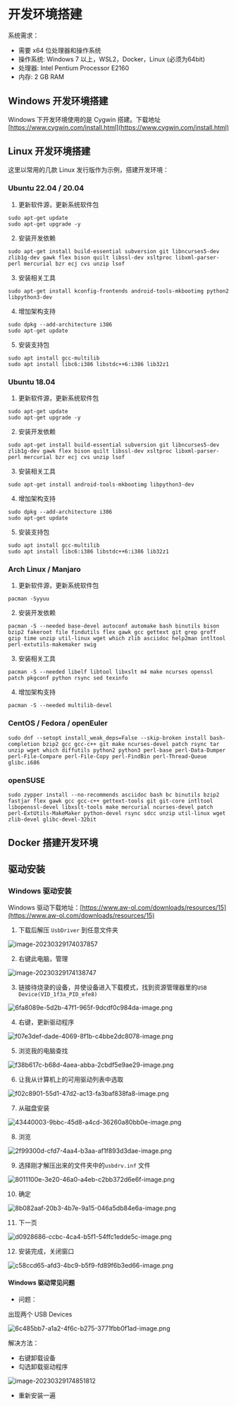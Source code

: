 # 开发环境搭建

系统需求：

- 需要 x64 位处理器和操作系统
- 操作系统: Windows 7 以上，WSL2，Docker，Linux (必须为64bit)
- 处理器: Intel Pentium Processor E2160
- 内存: 2 GB RAM

## Windows 开发环境搭建

Windows 下开发环境使用的是 Cygwin 搭建。下载地址 [https://www.cygwin.com/install.html](https://www.cygwin.com/install.html)

## Linux 开发环境搭建

这里以常用的几款 Linux 发行版作为示例，搭建开发环境：

### Ubuntu 22.04 / 20.04

1. 更新软件源，更新系统软件包

```shell
sudo apt-get update
sudo apt-get upgrade -y
```

2. 安装开发依赖

```shell
sudo apt-get install build-essential subversion git libncurses5-dev zlib1g-dev gawk flex bison quilt libssl-dev xsltproc libxml-parser-perl mercurial bzr ecj cvs unzip lsof 
```

3. 安装相关工具

```shell
sudo apt-get install kconfig-frontends android-tools-mkbootimg python2 libpython3-dev 
```

4. 增加架构支持

```shell
sudo dpkg --add-architecture i386
sudo apt-get update
```

5. 安装支持包

```shell
sudo apt install gcc-multilib 
sudo apt install libc6:i386 libstdc++6:i386 lib32z1
```

### Ubuntu 18.04
1. 更新软件源，更新系统软件包

```shell
sudo apt-get update
sudo apt-get upgrade -y
```

2. 安装开发依赖

```shell
sudo apt-get install build-essential subversion git libncurses5-dev zlib1g-dev gawk flex bison quilt libssl-dev xsltproc libxml-parser-perl mercurial bzr ecj cvs unzip lsof 
```

3. 安装相关工具

```shell
sudo apt-get install android-tools-mkbootimg libpython3-dev 
```

4. 增加架构支持

```shell
sudo dpkg --add-architecture i386
sudo apt-get update
```

5. 安装支持包

```shell
sudo apt install gcc-multilib 
sudo apt install libc6:i386 libstdc++6:i386 lib32z1
```

### Arch Linux / Manjaro

1. 更新软件源，更新系统软件包

```shell
pacman -Syyuu
```

2. 安装开发依赖

```shell
pacman -S --needed base-devel autoconf automake bash binutils bison bzip2 fakeroot file findutils flex gawk gcc gettext git grep groff gzip time unzip util-linux wget which zlib asciidoc help2man intltool perl-extutils-makemaker swig 
```

3. 安装相关工具

```shell
pacman -S --needed libelf libtool libxslt m4 make ncurses openssl patch pkgconf python rsync sed texinfo
```

4. 增加架构支持

```shell
pacman -S --needed multilib-devel
```

### CentOS / Fedora / openEuler

```shell
sudo dnf --setopt install_weak_deps=False --skip-broken install bash-completion bzip2 gcc gcc-c++ git make ncurses-devel patch rsync tar unzip wget which diffutils python2 python3 perl-base perl-Data-Dumper perl-File-Compare perl-File-Copy perl-FindBin perl-Thread-Queue glibc.i686
```

### openSUSE

```shell
sudo zypper install --no-recommends asciidoc bash bc binutils bzip2 fastjar flex gawk gcc gcc-c++ gettext-tools git git-core intltool libopenssl-devel libxslt-tools make mercurial ncurses-devel patch perl-ExtUtils-MakeMaker python-devel rsync sdcc unzip util-linux wget zlib-devel glibc-devel-32bit
```

## Docker 搭建开发环境



## 驱动安装

### Windows 驱动安装

Windows 驱动下载地址：[https://www.aw-ol.com/downloads/resources/15](https://www.aw-ol.com/downloads/resources/15)

1. 下载后解压 `UsbDriver` 到任意文件夹

![image-20230329174037857](assets/post/prepare_dev_env/image-20230329174037857.png)

2. 右键此电脑，管理

![image-20230329174138747](assets/post/prepare_dev_env/image-20230329174138747.png)

3. 链接待烧录的设备，并使设备进入下载模式，找到资源管理器里的`USB Device(VID_1f3a_PID_efe8)`

![6fa8089e-5d2b-47f1-965f-9dcdf0c984da-image.png](assets/post/prepare_dev_env/1648732462492-6fa8089e-5d2b-47f1-965f-9dcdf0c984da-image.png)

4. 右键，更新驱动程序

![f07e3def-dade-4069-8f1b-c4bbe2dc8078-image.png](assets/post/prepare_dev_env/1648732531793-f07e3def-dade-4069-8f1b-c4bbe2dc8078-image.png)

5. 浏览我的电脑查找

![f38b617c-b68d-4aea-abba-2cbdf5e9ae29-image.png](assets/post/prepare_dev_env/1648732573134-f38b617c-b68d-4aea-abba-2cbdf5e9ae29-image.png)

6. 让我从计算机上的可用驱动列表中选取

![f02c8901-55d1-47d2-ac13-fa3baf838fa8-image.png](assets/post/prepare_dev_env/1648732593215-f02c8901-55d1-47d2-ac13-fa3baf838fa8-image.png)

7. 从磁盘安装

![43440003-9bbc-45d8-a4cd-36260a80bb0e-image.png](assets/post/prepare_dev_env/1648732623019-43440003-9bbc-45d8-a4cd-36260a80bb0e-image.png)

8. 浏览

![2f99300d-cfd7-4aa4-b3aa-af1f893d3dae-image.png](assets/post/prepare_dev_env/1648732646080-2f99300d-cfd7-4aa4-b3aa-af1f893d3dae-image.png)

9. 选择刚才解压出来的文件夹中的`usbdrv.inf` 文件

![8011100e-3e20-46a0-a4eb-c2bb372d6e6f-image.png](assets/post/prepare_dev_env/1648732680712-8011100e-3e20-46a0-a4eb-c2bb372d6e6f-image.png)

10. 确定

![8b082aaf-20b3-4b7e-9a15-046a5db84e6a-image.png](assets/post/prepare_dev_env/1648732725713-8b082aaf-20b3-4b7e-9a15-046a5db84e6a-image.png)

11. 下一页

![d0928686-ccbc-4ca4-b5f1-54ffc1edde5c-image.png](assets/post/prepare_dev_env/1648732741539-d0928686-ccbc-4ca4-b5f1-54ffc1edde5c-image.png)

12. 安装完成，关闭窗口

![c58ccd65-afd3-4bc9-b5f9-fd89f6b3ed66-image.png](assets/post/prepare_dev_env/1648732760111-c58ccd65-afd3-4bc9-b5f9-fd89f6b3ed66-image.png)

#### Windows 驱动常见问题

- 问题：

出现两个 USB Devices

![6c485bb7-a1a2-4f6c-b275-3771fbb0f1ad-image.png](assets/post/prepare_dev_env/1660320391935-6c485bb7-a1a2-4f6c-b275-3771fbb0f1ad-image.png)

解决方法：

- 右键卸载设备
- 勾选卸载驱动程序

![image-20230329174851812](assets/post/prepare_dev_env/image-20230329174851812.png)

- 重新安装一遍
